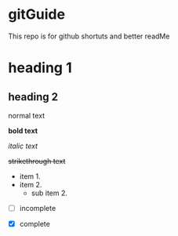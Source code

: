 # gitGuide
This repo is for github shortuts and better readMe

# heading 1
## heading 2

normal text

**bold text**

*italic text*

~~strikethrough text~~

- item 1.
- item 2.
  - sub item 2.

- [ ] incomplete 
- [x] complete

